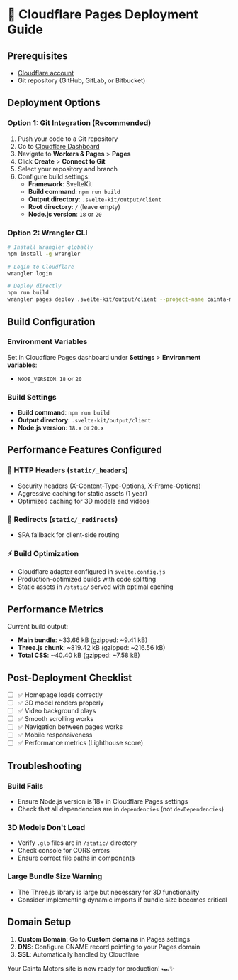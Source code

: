 # 🚀 Cloudflare Pages Deployment Guide

## Prerequisites
- [Cloudflare account](https://cloudflare.com)
- Git repository (GitHub, GitLab, or Bitbucket)

## Deployment Options

### Option 1: Git Integration (Recommended)
1. Push your code to a Git repository
2. Go to [Cloudflare Dashboard](https://dash.cloudflare.com)
3. Navigate to **Workers & Pages** > **Pages**
4. Click **Create** > **Connect to Git**
5. Select your repository and branch
6. Configure build settings:
   - **Framework**: SvelteKit
   - **Build command**: `npm run build`
   - **Output directory**: `.svelte-kit/output/client`
   - **Root directory**: `/` (leave empty)
   - **Node.js version**: `18` or `20`

### Option 2: Wrangler CLI
```bash
# Install Wrangler globally
npm install -g wrangler

# Login to Cloudflare
wrangler login

# Deploy directly
npm run build
wrangler pages deploy .svelte-kit/output/client --project-name cainta-motors
```

## Build Configuration

### Environment Variables
Set in Cloudflare Pages dashboard under **Settings** > **Environment variables**:
- `NODE_VERSION`: `18` or `20`

### Build Settings
- **Build command**: `npm run build`
- **Output directory**: `.svelte-kit/output/client`
- **Node.js version**: `18.x` or `20.x`

## Performance Features Configured

### 🎯 HTTP Headers (`static/_headers`)
- Security headers (X-Content-Type-Options, X-Frame-Options)
- Aggressive caching for static assets (1 year)
- Optimized caching for 3D models and videos

### 🔄 Redirects (`static/_redirects`)
- SPA fallback for client-side routing

### ⚡ Build Optimization
- Cloudflare adapter configured in `svelte.config.js`
- Production-optimized builds with code splitting
- Static assets in `/static/` served with optimal caching

## Performance Metrics
Current build output:
- **Main bundle**: ~33.66 kB (gzipped: ~9.41 kB)
- **Three.js chunk**: ~819.42 kB (gzipped: ~216.56 kB)
- **Total CSS**: ~40.40 kB (gzipped: ~7.58 kB)

## Post-Deployment Checklist
- [ ] ✅ Homepage loads correctly
- [ ] ✅ 3D model renders properly
- [ ] ✅ Video background plays
- [ ] ✅ Smooth scrolling works
- [ ] ✅ Navigation between pages works
- [ ] ✅ Mobile responsiveness
- [ ] ✅ Performance metrics (Lighthouse score)

## Troubleshooting

### Build Fails
- Ensure Node.js version is 18+ in Cloudflare Pages settings
- Check that all dependencies are in `dependencies` (not `devDependencies`)

### 3D Models Don't Load
- Verify `.glb` files are in `/static/` directory
- Check console for CORS errors
- Ensure correct file paths in components

### Large Bundle Size Warning
- The Three.js library is large but necessary for 3D functionality
- Consider implementing dynamic imports if bundle size becomes critical

## Domain Setup
1. **Custom Domain**: Go to **Custom domains** in Pages settings
2. **DNS**: Configure CNAME record pointing to your Pages domain
3. **SSL**: Automatically handled by Cloudflare

Your Cainta Motors site is now ready for production! 🏎️✨